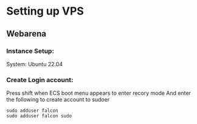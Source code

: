 # Setting up VPS
## Webarena
### Instance Setup:
System: Ubuntu 22.04

### Create Login account:
Press shift when ECS boot menu appears to enter recory mode
And enter the following to create account to sudoer

```
sudo adduser falcon
sudo adduser falcon sudo
```
